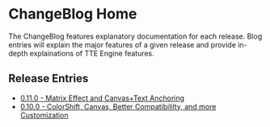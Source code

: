 # ChangeBlog Home

The ChangeBlog features explanatory documentation for each release. Blog entries will explain the major features of a
given release and provide in-depth explainations of TTE Engine features.

## Release Entries

* [0.11.0 - Matrix Effect and Canvas+Text Anchoring](./changeblog_0.11.0.md)
* [0.10.0 - ColorShift, Canvas, Better Compatibililty, and more Customization](./changeblog_0.10.0.md)
